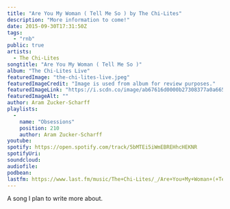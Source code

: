 ```yaml
---
title: "Are You My Woman ( Tell Me So ) by The Chi-Lites"
description: "More information to come!"
date: 2015-09-30T17:31:50Z
tags:
  - "rnb"
public: true
artists:
  - The Chi-Lites
songtitle: "Are You My Woman ( Tell Me So )"
album: "The Chi-Lites Live"
featuredImage: "the-chi-lites-live.jpeg"
featuredImageCredit: "Image is used from album for review purposes."
featuredImageLink: "https://i.scdn.co/image/ab67616d0000b27308377a0a66517fc20958729b"
featuredImageAlt: ""
author: Aram Zucker-Scharff
playlists:
  -
    name: "Obsessions"
    position: 210
    author: Aram Zucker-Scharff
youtube: 
spotify: https://open.spotify.com/track/5bMTEi5iWmEBREHhcHEKNR
spotifyUri: 
soundcloud:
audiofile:
podbean:
lastfm: https://www.last.fm/music/The+Chi-Lites/_/Are+You+My+Woman+(+Tell+Me+So+)
---
```


A song I plan to write more about.
		
